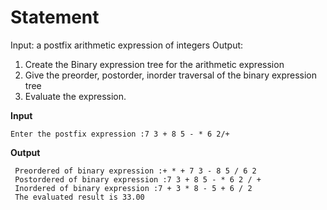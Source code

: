 # Statement
Input: a postfix arithmetic expression of integers
Output:
1. Create the Binary expression tree for the arithmetic expression
2. Give the preorder, postorder, inorder traversal of the binary expression tree
3. Evaluate the expression.

**Input**
```
Enter the postfix expression :7 3 + 8 5 - * 6 2/+
```
**Output**
```
 Preordered of binary expression :+ * + 7 3 - 8 5 / 6 2 
 Postordered of binary expression :7 3 + 8 5 - * 6 2 / + 
 Inordered of binary expression :7 + 3 * 8 - 5 + 6 / 2 
 The evaluated result is 33.00
```
